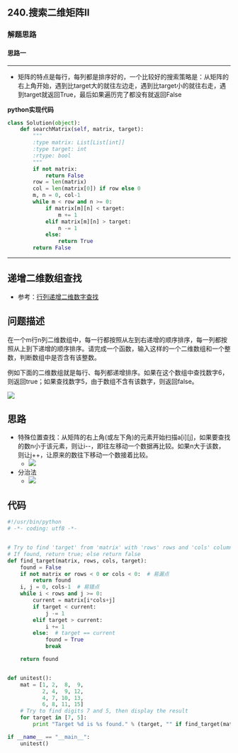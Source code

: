 ## 240.搜索二维矩阵II
### 解题思路
#### 思路一
****
- 矩阵的特点是每行，每列都是排序好的，一个比较好的搜索策略是：从矩阵的右上角开始，遇到比target大的就往左边走，遇到比target小的就往右走，遇到target就返回True，最后如果遍历完了都没有就返回False

**python实现代码**
```python
class Solution(object):
    def searchMatrix(self, matrix, target):
        """
        :type matrix: List[List[int]]
        :type target: int
        :rtype: bool
        """
        if not matrix:
            return False
        row = len(matrix)
        col = len(matrix[0]) if row else 0 
        m, n = 0, col-1
        while m < row and n >= 0:
            if matrix[m][n] < target:
                m += 1
            elif matrix[m][n] > target:
                n -= 1
            else:
                return True
        return False

```

---

## 递增二维数组查找
- 参考：[行列递增二维数字查找](https://www.kancloud.cn/kancloud/the-art-of-programming/41600)
## 问题描述
在一个m行n列二维数组中，每一行都按照从左到右递增的顺序排序，每一列都按照从上到下递增的顺序排序。请完成一个函数，输入这样的一个二维数组和一个整数，判断数组中是否含有该整数。

例如下面的二维数组就是每行、每列都递增排序。如果在这个数组中查找数字6，则返回true；如果查找数字5，由于数组不含有该数字，则返回false。

![](http://box.kancloud.cn/2015-07-06_5599faf149aec.gif)

## 思路
- 特殊位置查找：从矩阵的右上角(或左下角)的元素开始扫描a[i][j]，如果要查找的数n小于该元素，则让i--，即往左移动一个数据再比较。如果n大于该数，则让j++，让原来的数往下移动一个数接着比较。
   - ![](https://img-my.csdn.net/uploads/201210/24/1351072401_5616.png)
- 分治法
   - ![](http://box.kancloud.cn/2015-07-06_5599fafddbffa.gif)

## 代码

```python
#!/usr/bin/python
# -*- coding: utf8 -*-


# Try to find 'target' from 'matrix' with 'rows' rows and 'cols' columns,
# If found, return true; else return false
def find_target(matrix, rows, cols, target):
    found = False
    if not matrix or rows < 0 or cols < 0:  # 易漏点
        return found
    i, j = 0, cols-1  # 易错点
    while i < rows and j >= 0:
        current = matrix[i*cols+j]
        if target < current:
            j -= 1
        elif target > current:
            i += 1
        else:  # target == current
            found = True
            break

    return found


def unitest():
    mat = [1, 2,  8,  9,
           2, 4,  9, 12,
           4, 7, 10, 13,
           6, 8, 11, 15]
    # Try to find digits 7 and 5, then display the result
    for target in [7, 5]:
        print "Target %d is %s found." % (target, "" if find_target(mat, 4, 4, target) else "not")

if __name__ == "__main__":
    unitest()
```



